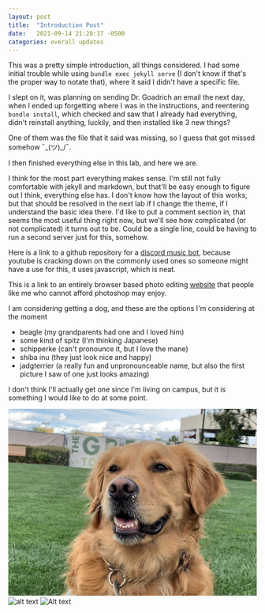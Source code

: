 ```yaml
---
layout: post
title:  "Introduction Post"
date:   2021-09-14 21:28:17 -0500
categories: overall updates
---
```

This was a pretty simple introduction, all things considered. I had some initial trouble while using `bundle exec jekyll serve` (I don't know if that's the proper way to notate that), where it said I didn't have a specific file.

I slept on it, was planning on sending Dr. Goadrich an email the next day, when I ended up forgetting where I was in the instructions, and reentering `bundle install`, which checked and saw that I already had everything, didn't reinstall anything, luckily, and then installed like 3 new things?

One of them was the file that it said was missing, so I guess that got missed somehow ¯\_(ツ)_/¯.

I then finished everything else in this lab, and here we are.

I think for the most part everything makes sense. I'm still not fully comfortable with jekyll and markdown, but that'll be easy enough to figure out I think, everything else has. I don't know how the layout of this works, but that should be resolved in the next lab if I change the theme, if I understand the basic idea there. I'd like to put a comment section in, that seems the most useful thing right now, but we'll see how complicated (or not complicated) it turns out to be. Could be a single line, could be having to run a second server just for this, somehow.

Here is a link to a github repository for a [discord music bot][music-bot], because youtube is cracking down on the commonly used ones so someone might have a use for this, it uses javascript, which is neat.

This is a link to an entirely browser based photo editing [website][website] that people like me who cannot afford photoshop may enjoy.

I am considering getting a dog, and these are the options I'm considering at the moment
* beagle (my grandparents had one and I loved him)
* some kind of spitz (I'm thinking Japanese)
* schipperke (can't pronounce it, but I love the mane)
* shiba inu (they just look nice and happy)
* jadgterrier (a really fun and unpronounceable name, but also the first picture I saw of one just looks amazing)

I don't think I'll actually get one since I'm living on campus, but it is something I would like to do at some point.

![image](Lucy_the_Dog_at_The_Green,_Town_Square_Las_Vegas.jpg)
![alt text](C:\Users\14797\Pictures\597452636853239810.png)
![Alt text](https://assets.digitalocean.com/articles/alligator/boo.svg "a title")



[music-bot]: https://github.com/TannerGabriel/discord-bot
[website]: https://www.photopea.com/

